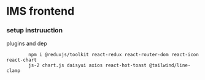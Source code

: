 # lMS frontend 


### setup instruuction 




plugins and dep 

```
        npm i @reduxjs/toolkit react-redux react-router-dom react-icon react-chart
        js-2 chart.js daisyui axios react-hot-toast @tailwind/line-clamp

```